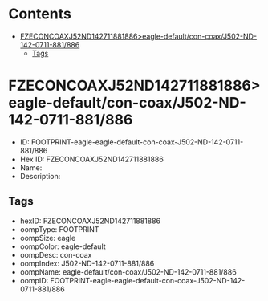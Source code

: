 



Contents
========

* [FZECONCOAXJ52ND142711881886>eagle-default/con-coax/J502-ND-142-0711-881/886](#fzeconcoaxj52nd142711881886eagle-defaultcon-coaxj502-nd-142-0711-881886)
	* [Tags](#tags)

# FZECONCOAXJ52ND142711881886>eagle-default/con-coax/J502-ND-142-0711-881/886

- ID: FOOTPRINT-eagle-eagle-default-con-coax-J502-ND-142-0711-881/886
- Hex ID: FZECONCOAXJ52ND142711881886
- Name: 
- Description: 

## Tags

- hexID: FZECONCOAXJ52ND142711881886
- oompType: FOOTPRINT
- oompSize: eagle
- oompColor: eagle-default
- oompDesc: con-coax
- oompIndex: J502-ND-142-0711-881/886
- oompName: eagle-default/con-coax/J502-ND-142-0711-881/886
- oompID: FOOTPRINT-eagle-eagle-default-con-coax-J502-ND-142-0711-881/886

